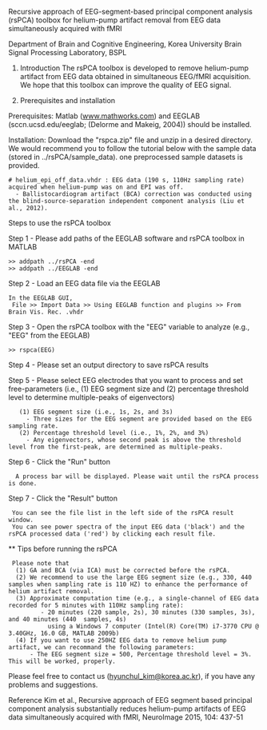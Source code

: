 Recursive approach of EEG-segment-based principal component analysis (rsPCA) toolbox for helium-pump artifact removal from EEG data simultaneously acquired with fMRI

Department of Brain and Cognitive Engineering, Korea University
Brain Signal Processing Laboratory, BSPL
 
1. Introduction 
The rsPCA toolbox is developed to remove helium-pump artifact from EEG data obtained in simultaneous EEG/fMRI acquisition. 
We hope that this toolbox can improve the quality of EEG signal.

2. Prerequisites and installation

Prerequisites: Matlab (www.mathworks.com) and EEGLAB (sccn.ucsd.edu/eeglab; (Delorme and Makeig, 2004)) should be installed.

Installation: Download the "rspca.zip" file and unzip in a desired directory. 
We would recommend you to follow the tutorial below with the sample data (stored in ../rsPCA/sample_data). one preprocessed sample datasets is provided.

    # helium_epi_off_data.vhdr : EEG data (190 s, 110Hz sampling rate) acquired when helium-pump was on and EPI was off.
      - Ballistocardiogram artifact (BCA) correction was conducted using the blind-source-separation independent component analysis (Liu et al., 2012).

Steps to use the rsPCA toolbox
 
Step 1 - Please add paths of the EEGLAB software and rsPCA toolbox in MATLAB

	>> addpath ../rsPCA -end
	>> addpath ../EEGLAB -end
    
Step 2 - Load an EEG data file via the EEGLAB 

	In the EEGLAB GUI,
	 File >> Import Data >> Using EEGLAB function and plugins >> From Brain Vis. Rec. .vhdr

Step 3 - Open the rsPCA toolbox with the "EEG" variable to analyze (e.g., "EEG" from the EEGLAB)

	>> rspca(EEG)

Step 4 - Please set an output directory to save rsPCA results
 
Step 5 - Please select EEG electrodes that you want to process and set free-parameters (i.e., (1) EEG segment size and (2) percentage threshold level to determine multiple-peaks of eigenvectors)
    
       (1) EEG segment size (i.e., 1s, 2s, and 3s)
         - Three sizes for the EEG segment are provided based on the EEG sampling rate.
       (2) Percentage threshold level (i.e., 1%, 2%, and 3%)
         - Any eigenvectors, whose second peak is above the threshold level from the first-peak, are determined as multiple-peaks. 
 
Step 6 - Click the "Run" button

      A process bar will be displayed. Please wait until the rsPCA process is done.

Step 7 - Click the "Result" button
    
   	 You can see the file list in the left side of the rsPCA result window.
   	 You can see power spectra of the input EEG data ('black') and the rsPCA processed data ('red') by clicking each result file.
	
   ** Tips before running the rsPCA

  	 Please note that 
  	  (1) GA and BCA (via ICA) must be corrected before the rsPCA.
   	  (2) We recommend to use the large EEG segment size (e.g., 330, 440 samples when sampling rate is 110 HZ) to enhance the performance of helium artifact removal.
   	  (3) Approximate computation time (e.g., a single-channel of EEG data recorded for 5 minutes with 110Hz sampling rate): 
             - 20 minutes (220 sample, 2s), 30 minutes (330 samples, 3s), and 40 minutes (440  samples, 4s) 
               using a Windows 7 computer (Intel(R) Core(TM) i7-3770 CPU @ 3.40GHz, 16.0 GB, MATLAB 2009b)
	  (4) If you want to use 250HZ EEG data to remove helium pump artifact, we can recommand the following parameters: 
	      - The EEG segment size = 500, Percentage threshold level = 3%. This will be worked, properly. 

Please feel free to contact us (hyunchul_kim@korea.ac.kr), if you have any problems and suggestions.  


Reference
Kim et al., Recursive approach of EEG segment based principal component analysis substantially reduces helium-pump artifacts of EEG data simultaneously acquired with fMRI, NeuroImage 2015, 104: 437-51
